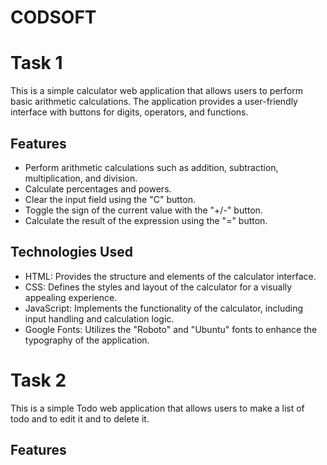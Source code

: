 # CODSOFT
# Task 1
This is a simple calculator web application that allows users to perform basic arithmetic calculations. The application provides a user-friendly interface with buttons for digits, operators, and functions.
## Features
* Perform arithmetic calculations such as addition, subtraction, multiplication, and division.
* Calculate percentages and powers.
* Clear the input field using the "C" button.
* Toggle the sign of the current value with the "+/-" button.
* Calculate the result of the expression using the "=" button.
## Technologies Used
* HTML: Provides the structure and elements of the calculator interface.
* CSS: Defines the styles and layout of the calculator for a visually appealing experience.
* JavaScript: Implements the functionality of the calculator, including input handling and calculation logic.
* Google Fonts: Utilizes the "Roboto" and "Ubuntu" fonts to enhance the typography of the application.
# Task 2
This is a simple Todo web application that allows users to make a list of todo and to edit it and to delete it.
## Features
